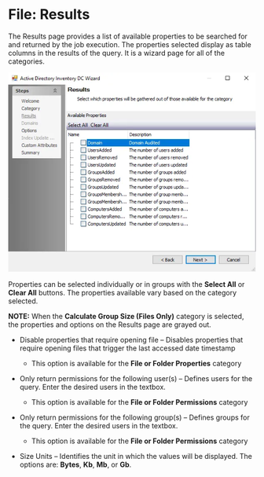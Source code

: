 # File: Results

The Results page provides a list of available properties to be searched for and returned by the job
execution. The properties selected display as table columns in the results of the query. It is a
wizard page for all of the categories.

![File Search Wizard Results page](../../../../../../static/img/product_docs/accessanalyzer/admin/datacollector/adinventory/results.webp)

Properties can be selected individually or in groups with the **Select All** or **Clear All**
buttons. The properties available vary based on the category selected.

**NOTE:** When the **Calculate Group Size (Files Only)** category is selected, the properties and
options on the Results page are grayed out.

- Disable properties that require opening file – Disables properties that require opening files that
  trigger the last accessed date timestamp

    - This option is available for the **File or Folder Properties** category

- Only return permissions for the following user(s) – Defines users for the query. Enter the desired
  users in the textbox.

    - This option is available for the **File or Folder Permissions** category

- Only return permissions for the following group(s) – Defines groups for the query. Enter the
  desired users in the textbox.

    - This option is available for the **File or Folder Permissions** category

- Size Units – Identifies the unit in which the values will be displayed. The options are:
  **Bytes**, **Kb**, **Mb**, or **Gb**.
